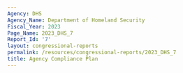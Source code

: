 ```yaml
---
Agency: DHS
Agency_Name: Department of Homeland Security
Fiscal_Year: 2023
Page_Name: 2023_DHS_7
Report_Id: '7'
layout: congressional-reports
permalink: /resources/congressional-reports/2023_DHS_7
title: Agency Compliance Plan
---
```

